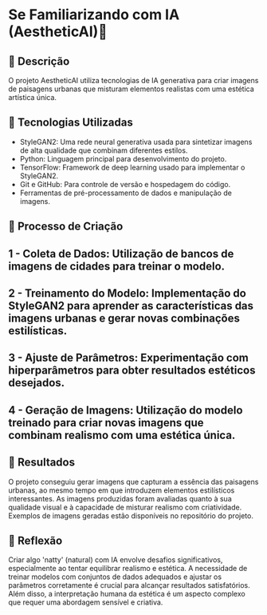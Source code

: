 # Se Familiarizando com IA (AestheticAI)🌌

## 📒 Descrição
O projeto AestheticAI utiliza tecnologias de IA generativa para criar imagens de paisagens urbanas que misturam elementos realistas com uma estética artística única.

## 🤖 Tecnologias Utilizadas
- StyleGAN2: Uma rede neural generativa usada para sintetizar imagens de alta qualidade que combinam diferentes estilos.
- Python: Linguagem principal para desenvolvimento do projeto.
- TensorFlow: Framework de deep learning usado para implementar o StyleGAN2.
- Git e GitHub: Para controle de versão e hospedagem do código.
- Ferramentas de pré-processamento de dados e manipulação de imagens.

## 🧐 Processo de Criação
  ## 1 - Coleta de Dados: Utilização de bancos de imagens de cidades para treinar o modelo.
  ## 2 - Treinamento do Modelo: Implementação do StyleGAN2 para aprender as características das imagens urbanas e gerar novas combinações estilísticas.
  ## 3 - Ajuste de Parâmetros: Experimentação com hiperparâmetros para obter resultados estéticos desejados.
  ## 4 - Geração de Imagens: Utilização do modelo treinado para criar novas imagens que combinam realismo com uma estética única.

## 🚀 Resultados
O projeto conseguiu gerar imagens que capturam a essência das paisagens urbanas, ao mesmo tempo em que introduzem elementos estilísticos interessantes. As imagens produzidas foram avaliadas quanto à sua qualidade visual e à capacidade de misturar realismo com criatividade. Exemplos de imagens geradas estão disponíveis no repositório do projeto.

## 💭 Reflexão
Criar algo 'natty' (natural) com IA envolve desafios significativos, especialmente ao tentar equilibrar realismo e estética. A necessidade de treinar modelos com conjuntos de dados adequados e ajustar os parâmetros corretamente é crucial para alcançar resultados satisfatórios. Além disso, a interpretação humana da estética é um aspecto complexo que requer uma abordagem sensível e criativa.

